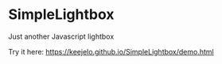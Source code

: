# SimpleLightbox
Just another Javascript lightbox

Try it here:
https://keejelo.github.io/SimpleLightbox/demo.html
